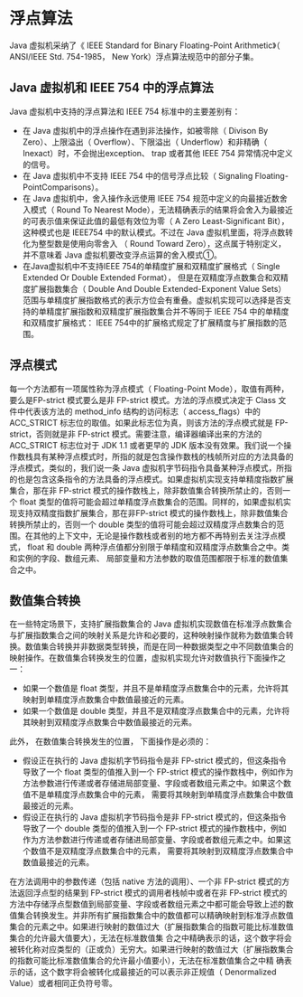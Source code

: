 # 浮点算法

Java 虚拟机采纳了《 IEEE Standard for Binary Floating-Point Arithmetic》（ ANSI/IEEE Std. 754-1985， New York）浮点算法规范中的部分子集。

## Java 虚拟机和 IEEE 754 中的浮点算法

Java 虚拟机中支持的浮点算法和 IEEE 754 标准中的主要差别有：

* 在 Java 虚拟机中的浮点操作在遇到非法操作，如被零除（ Divison By Zero）、上限溢出（ Overflow）、下限溢出（ Underflow）和非精确（ Inexact）时，不会抛出exception、 trap 或者其他 IEEE 754 异常情况中定义的信号。
* 在 Java 虚拟机中不支持 IEEE 754 中的信号浮点比较（ Signaling Floating-PointComparisons）。
* 在 Java 虚拟机中，舍入操作永远使用 IEEE 754 规范中定义的向最接近数舍入模式（ Round To Nearest Mode），无法精确表示的结果将会舍入为最接近的可表示值来保证此值的最低有效位为零（ A Zero Least-Significant Bit），这种模式也是 IEEE754 中的默认模式。不过在 Java 虚拟机里面，将浮点数转化为整型数是使用向零舍入 （ Round Toward Zero），这点属于特别定义，并不意味着 Java 虚拟机要改变浮点运算的舍入模式①。
* 在Java虚拟机中不支持IEEE 754的单精度扩展和双精度扩展格式（ Single Extended Or Double Extended Format）， 但是在双精度浮点数集合和双精度扩展指数集合（ Double And Double Extended-Exponent Value Sets）范围与单精度扩展指数格式的表示方位会有重叠。虚拟机实现可以选择是否支持的单精度扩展指数和双精度扩展指数集合并不等同于 IEEE 754 中的单精度和双精度扩展格式： IEEE 754中的扩展格式规定了扩展精度与扩展指数的范围。

## 浮点模式

每一个方法都有一项属性称为浮点模式（ Floating-Point Mode），取值有两种，要么是FP-strict 模式要么是非 FP-strict 模式。方法的浮点模式决定于 Class 文件中代表该方法的 method_info 结构的访问标志（ access_flags）中的 ACC_STRICT 标志位的取值。如果此标志位为真，则该方法的浮点模式就是 FP-strict，否则就是非 FP-strict 模式。需要注意，编译器编译出来的方法的 ACC_STRICT 标志位对于 JDK 1.1 或者更早的 JDK 版本没有效果。我们说一个操作数栈具有某种浮点模式时，所指的就是包含操作数栈的栈帧所对应的方法具备的浮点模式，类似的，我们说一条 Java 虚拟机字节码指令具备某种浮点模式，所指的也是包含这条指令的方法具备的浮点模式。如果虚拟机实现支持单精度指数扩展集合，那在非 FP-strict 模式的操作数栈上，除非数值集合转换所禁止的，否则一个 float 类型的值将可能会超过单精度浮点数集合的范围。同样的，如果虚拟机实现支持双精度指数扩展集合，那在非FP-strict 模式的操作数栈上，除非数值集合转换所禁止的，否则一个 double 类型的值将可能会超过双精度浮点数集合的范围。在其他的上下文中，无论是操作数栈或者别的地方都不再特别去关注浮点模式， float 和 double 两种浮点值都分别限于单精度和双精度浮点数集合之中。类和实例的字段、数组元素、 局部变量和方法参数的取值范围都限于标准的数值集合之中。

## 数值集合转换

在一些特定场景下，支持扩展指数集合的 Java 虚拟机实现数值在标准浮点数集合与扩展指数集合之间的映射关系是允许和必要的，这种映射操作就称为数值集合转换。数值集合转换并非数据类型转换，而是在同一种数据类型之中不同数值集合的映射操作。在数值集合转换发生的位置，虚拟机实现允许对数值执行下面操作之一：

- 如果一个数值是 float 类型，并且不是单精度浮点数集合中的元素，允许将其映射到单精度浮点数集合中数值最接近的元素。
- 如果一个数值是 double 类型，并且不是双精度浮点数集合中的元素，允许将其映射到双精度浮点数集合中数值最接近的元素。

此外， 在数值集合转换发生的位置， 下面操作是必须的：

* 假设正在执行的 Java 虚拟机字节码指令是非 FP-strict 模式的，但这条指令导致了一个 float 类型的值推入到一个 FP-strict 模式的操作数栈中，例如作为方法参数进行传递或者存储进局部变量、字段或者数组元素之中。如果这个数值不是单精度浮点数集合中的元素， 需要将其映射到单精度浮点数集合中数值最接近的元素。
* 假设正在执行的 Java 虚拟机字节码指令是非 FP-strict 模式的，但这条指令导致了一个 double 类型的值推入到一个 FP-strict 模式的操作数栈中，例如作为方法参数进行传递或者存储进局部变量、字段或者数组元素之中。如果这个数值不是双精度浮点数集合中的元素， 需要将其映射到双精度浮点数集合中数值最接近的元素。

在方法调用中的参数传递（包括 native 方法的调用）、一个非 FP-strict 模式的方法返回浮点型的结果到 FP-strict 模式的调用者栈帧中或者在非 FP-strict 模式的方法中存储浮点型数值到局部变量、字段或者数组元素之中都可能会导致上述的数值集合转换发生。并非所有扩展指数集合中的数值都可以精确映射到标准浮点数值集合的元素之中。如果进行映射的数值过大（扩展指数集合的指数可能比标准数值集合的允许最大值要大），无法在标准数值集
合之中精确表示的话，这个数字将会被转化称对应类型的（正或负）无穷大。如果进行映射的数值过大（扩展指数集合的指数可能比标准数值集合的允许最小值要小），无法在标准数值集合之中精 确表示的话，这个数字将会被转化成最接近的可以表示非正规值（ Denormalized Value）或者相同正负符号零。 
















